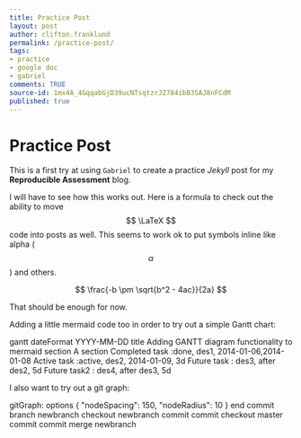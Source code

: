 ```yaml
---
title: Practice Post
layout: post
author: clifton.franklund
permalink: /practice-post/
tags:
- practice
- google doc
- gabriel
comments: TRUE
source-id: 1mx4A_4GqqabGjD39ucNTsqtzrJZ784ibB3SAJ8nFCdM
published: true
---
```

# Practice Post

This is a first try at using ```Gabriel``` to create a practice _Jekyll_ post for my **Reproducible Assessment** blog.  

I will have to see how this works out. Here is a formula to check out the ability to move $$ \LaTeX $$ code into posts as well. This seems to work ok to put symbols inline like alpha ($$ \alpha $$) and others. 

$$ \frac{-b \pm \sqrt{b^2 - 4ac}}{2a} $$  

That should be enough for now.   

Adding a little mermaid code too in order to try out a simple Gantt chart:

<div class="mermaid">  
gantt
dateFormat  YYYY-MM-DD
title Adding GANTT diagram functionality to mermaid
  section A section
  Completed task  :done,    des1, 2014-01-06,2014-01-08
  Active task     :active,  des2, 2014-01-09, 3d
  Future task     :         des3, after des2, 5d
  Future task2    :         des4, after des3, 5d  
</div>

I also want to try out a git graph:
<div class="mermaid">
gitGraph:
   options
      {
         "nodeSpacing": 150,
         "nodeRadius": 10
      }
   end
   commit
   branch newbranch
   checkout newbranch
   commit
   commit
   checkout master
   commit
   commit
   merge newbranch
</div>

